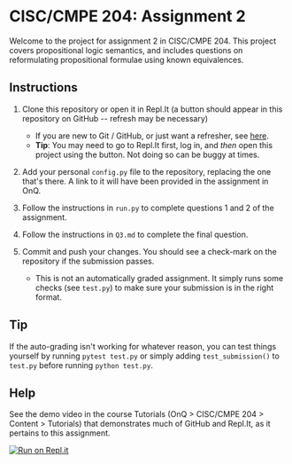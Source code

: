 
# CISC/CMPE 204: Assignment 2

Welcome to the project for assignment 2 in CISC/CMPE 204. This project covers propositional logic semantics, and includes
questions on reformulating propositional formulae using known equivalences.

## Instructions

1. Clone this repository or open it in Repl.It (a button should appear in this repository on GitHub -- refresh may be necessary)
    - If you are new to Git / GitHub, or just want a refresher, see [here](https://guides.github.com/).
    - **Tip**: You may need to go to Repl.It first, log in, and _then_ open this project using the button. Not doing so can be buggy at times.

2. Add your personal `config.py` file to the repository, replacing the one that's there. A link to it will have been provided in the assignment in OnQ.

3. Follow the instructions in `run.py` to complete questions 1 and 2 of the assignment.

4. Follow the instructions in `Q3.md` to complete the final question.

5. Commit and push your changes. You should see a check-mark on the repository if the submission passes.
    - This is not an automatically graded assignment. It simply runs some checks (see `test.py`) to make sure your submission is in the right format.

## Tip

If the auto-grading isn't working for whatever reason, you can test things yourself by running `pytest test.py` or simply adding `test_submission()` to `test.py` before running `python test.py`.

## Help

See the demo video in the course Tutorials (OnQ > CISC/CMPE 204 > Content > Tutorials) that demonstrates much of GitHub and Repl.It, as it pertains to this assignment.

[![Run on Repl.it](https://repl.it/badge/github/CISC-204/assignment-2-public)](https://repl.it/github/CISC-204/assignment-2-public)